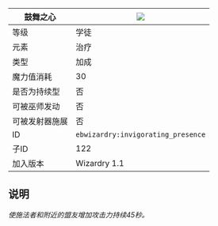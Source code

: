 | 鼓舞之心 |![](https://github.com/Electroblob77/Wizardry/blob/1.12.2/src/main/resources/assets/ebwizardry/textures/spells/invigorating_presence.png)|
|---|---|
| 等级 | 学徒 |
| 元素 | 治疗 |
| 类型 | 加成 |
| 魔力值消耗 | 30 |
| 是否为持续型 | 否 |
| 可被巫师发动 | 否|
| 可被发射器施展 | 否 |
| ID | `ebwizardry:invigorating_presence` |
| 子ID | 122 |
| 加入版本 | Wizardry 1.1 |
## 说明
_使施法者和附近的盟友增加攻击力持续45秒。_
